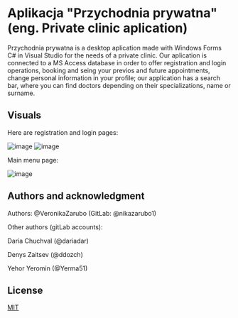 # Aplikacja "Przychodnia prywatna" (eng. Private clinic aplication)

Przychodnia prywatna is a desktop aplication made with Windows Forms C# in Visual Studio for the needs of a private clinic. Our aplication is connected to a MS Access database in order to offer registration and login operations, booking and seing your previos and future appointments, change personal information in your profile; our application has a search bar, where you can find doctors depending on their specializations, name or surname.

## Visuals
Here are registration and login pages:

![image](https://github.com/user-attachments/assets/52d02d1f-aeb1-402b-800a-a88f004a472d)
![image](https://github.com/user-attachments/assets/3763704e-be8e-49a9-be5f-f1bffb225536)

Main menu page:

![image](https://github.com/user-attachments/assets/ee8ac4b1-4529-4976-a225-a86423ca78ff)



## Authors and acknowledgment
Authors:
@VeronikaZarubo (GitLab: @nikazarubo1)

Other authors (gitLab accounts):

Daria Chuchval (@dariadar)

Denys Zaitsev (@ddozch)

Yehor Yeromin (@Yerma51)


## License

[MIT](https://choosealicense.com/licenses/mit/)
